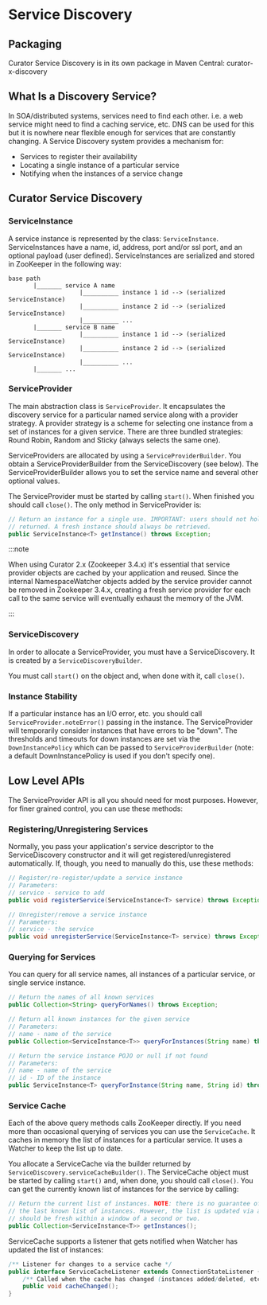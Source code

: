 # Service Discovery

## Packaging

Curator Service Discovery is in its own package in Maven Central: curator-x-discovery

## What Is a Discovery Service?

In SOA/distributed systems, services need to find each other. i.e. a web service might need to find a caching service, etc. DNS can be used for this but it is nowhere near flexible enough for services that are constantly changing. A Service Discovery system provides a mechanism for:

* Services to register their availability
* Locating a single instance of a particular service
* Notifying when the instances of a service change

## Curator Service Discovery

### ServiceInstance

A service instance is represented by the class: `ServiceInstance`. ServiceInstances have a name, id, address, port and/or ssl port, and an optional payload (user defined). ServiceInstances are serialized and stored in ZooKeeper in the following way:

```text
base path
       |_______ service A name
                    |__________ instance 1 id --> (serialized ServiceInstance)
                    |__________ instance 2 id --> (serialized ServiceInstance)
                    |__________ ...
       |_______ service B name
                    |__________ instance 1 id --> (serialized ServiceInstance)
                    |__________ instance 2 id --> (serialized ServiceInstance)
                    |__________ ...
       |_______ ...
```

### ServiceProvider

The main abstraction class is `ServiceProvider`. It encapsulates the discovery service for a particular named service along with a provider strategy. A provider strategy is a scheme for selecting one instance from a set of instances for a given service. There are three bundled strategies: Round Robin, Random and Sticky (always selects the same one).

ServiceProviders are allocated by using a `ServiceProviderBuilder`. You obtain a ServiceProviderBuilder from the ServiceDiscovery (see below). The ServiceProviderBuilder allows you to set the service name and several other optional values.

The ServiceProvider must be started by calling `start()`. When finished you should call `close()`. The only method in ServiceProvider is:

```java
// Return an instance for a single use. IMPORTANT: users should not hold on to the instance
// returned. A fresh instance should always be retrieved.
public ServiceInstance<T> getInstance() throws Exception;
```

:::note

When using Curator 2.x (Zookeeper 3.4.x) it's essential that service provider objects are cached by your application and reused. Since the internal NamespaceWatcher objects added by the service provider cannot be removed in Zookeeper 3.4.x, creating a fresh service provider for each call to the same service will eventually exhaust the memory of the JVM.

:::

### ServiceDiscovery

In order to allocate a ServiceProvider, you must have a ServiceDiscovery. It is created by a `ServiceDiscoveryBuilder`.

You must call `start()` on the object and, when done with it, call `close()`.

### Instance Stability

If a particular instance has an I/O error, etc. you should call `ServiceProvider.noteError()` passing in the instance. The ServiceProvider will temporarily consider instances that have errors to be "down". The thresholds and timeouts for down instances are set via the `DownInstancePolicy` which can be passed to `ServiceProviderBuilder` (note: a default DownInstancePolicy is used if you don't specify one).

## Low Level APIs

The ServiceProvider API is all you should need for most purposes. However, for finer grained control, you can use these methods:

### Registering/Unregistering Services

Normally, you pass your application's service descriptor to the ServiceDiscovery constructor and it will get registered/unregistered automatically. If, though, you need to manually do this, use these methods:

```java
// Register/re-register/update a service instance
// Parameters:
// service - service to add
public void registerService(ServiceInstance<T> service) throws Exception;

// Unregister/remove a service instance
// Parameters:
// service - the service
public void unregisterService(ServiceInstance<T> service) throws Exception;
```

### Querying for Services

You can query for all service names, all instances of a particular service, or single service instance.

```java
// Return the names of all known services
public Collection<String> queryForNames() throws Exception;

// Return all known instances for the given service
// Parameters:
// name - name of the service
public Collection<ServiceInstance<T>> queryForInstances(String name) throws Exception;

// Return the service instance POJO or null if not found
// Parameters:
// name - name of the service
// id - ID of the instance
public ServiceInstance<T> queryForInstance(String name, String id) throws Exception;
```

### Service Cache

Each of the above query methods calls ZooKeeper directly. If you need more than occasional querying of services you can use the `ServiceCache`. It caches in memory the list of instances for a particular service. It uses a Watcher to keep the list up to date.

You allocate a ServiceCache via the builder returned by `ServiceDiscovery.serviceCacheBuilder()`. The ServiceCache object must be started by calling `start()` and, when done, you should call `close()`. You can get the currently known list of instances for the service by calling:

```java
// Return the current list of instances. NOTE: there is no guarantee of freshness. This is merely
// the last known list of instances. However, the list is updated via a ZooKeeper watcher so it
// should be fresh within a window of a second or two.
public Collection<ServiceInstance<T>> getInstances();
```

ServiceCache supports a listener that gets notified when Watcher has updated the list of instances:

```java
/** Listener for changes to a service cache */
public interface ServiceCacheListener extends ConnectionStateListener {
    /** Called when the cache has changed (instances added/deleted, etc.) */
    public void cacheChanged();
}
```
